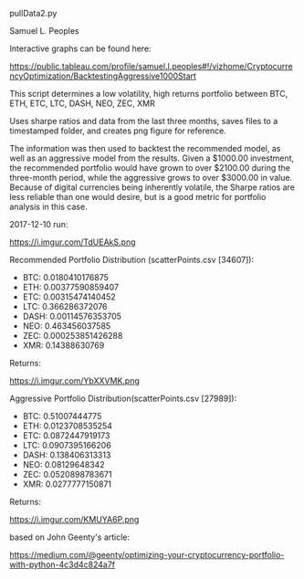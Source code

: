 pullData2.py

Samuel L. Peoples

Interactive graphs can be found here:

https://public.tableau.com/profile/samuel.l.peoples#!/vizhome/CryptocurrencyOptimization/BacktestingAggressive1000Start

This script determines a low volatility, high returns portfolio between BTC, ETH, ETC, LTC, DASH, NEO, ZEC, XMR

Uses sharpe ratios and data from the last three months, saves files to a timestamped folder, and creates png figure for reference.

The information was then used to backtest the recommended model, as well as an aggressive model from the results. Given a $1000.00 investment, the recommended portfolio would have grown to over $2100.00 during the three-month period, while the aggressive grows to over $3000.00 in value. Because of digital currencies being inherently volatile, the Sharpe ratios are less reliable than one would desire, but is a good metric for portfolio analysis in this case.

2017-12-10 run:

https://i.imgur.com/TdUEAkS.png

Recommended Portfolio Distribution (scatterPoints.csv [34607]):
* BTC: 0.0180410176875
* ETH: 0.00377590859407
* ETC: 0.00315474140452
* LTC: 0.366286372076
* DASH: 0.00114576353705
* NEO: 0.463456037585
* ZEC: 0.000253851426288
* XMR: 0.14388630769

Returns:

https://i.imgur.com/YbXXVMK.png

Aggressive Portfolio Distribution(scatterPoints.csv [27989]):
* BTC: 0.51007444775
* ETH: 0.0123708535254
* ETC: 0.0872447919173
* LTC: 0.0907395166206
* DASH: 0.138406313313
* NEO: 0.08129648342
* ZEC: 0.0520898783671
* XMR:  0.0277777150871

Returns: 

https://i.imgur.com/KMUYA6P.png



based on John Geenty's article:

https://medium.com/@geenty/optimizing-your-cryptocurrency-portfolio-with-python-4c3d4c824a7f
